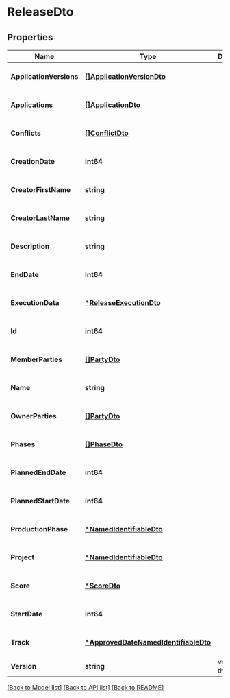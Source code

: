 # ReleaseDto

## Properties
Name | Type | Description | Notes
------------ | ------------- | ------------- | -------------
**ApplicationVersions** | [**[]ApplicationVersionDto**](ApplicationVersionDto.md) |  | [optional] [default to null]
**Applications** | [**[]ApplicationDto**](ApplicationDto.md) |  | [optional] [default to null]
**Conflicts** | [**[]ConflictDto**](ConflictDto.md) |  | [optional] [default to null]
**CreationDate** | **int64** |  | [optional] [default to null]
**CreatorFirstName** | **string** |  | [optional] [default to null]
**CreatorLastName** | **string** |  | [optional] [default to null]
**Description** | **string** |  | [optional] [default to null]
**EndDate** | **int64** |  | [optional] [default to null]
**ExecutionData** | [***ReleaseExecutionDto**](ReleaseExecutionDto.md) |  | [optional] [default to null]
**Id** | **int64** |  | [optional] [default to null]
**MemberParties** | [**[]PartyDto**](PartyDto.md) |  | [optional] [default to null]
**Name** | **string** |  | [optional] [default to null]
**OwnerParties** | [**[]PartyDto**](PartyDto.md) |  | [optional] [default to null]
**Phases** | [**[]PhaseDto**](PhaseDto.md) |  | [optional] [default to null]
**PlannedEndDate** | **int64** |  | [optional] [default to null]
**PlannedStartDate** | **int64** |  | [optional] [default to null]
**ProductionPhase** | [***NamedIdentifiableDto**](NamedIdentifiableDto.md) |  | [optional] [default to null]
**Project** | [***NamedIdentifiableDto**](NamedIdentifiableDto.md) |  | [optional] [default to null]
**Score** | [***ScoreDto**](ScoreDto.md) |  | [optional] [default to null]
**StartDate** | **int64** |  | [optional] [default to null]
**Track** | [***ApprovedDateNamedIdentifiableDto**](ApprovedDateNamedIdentifiableDto.md) |  | [optional] [default to null]
**Version** | **string** | version of the release | [default to null]

[[Back to Model list]](../README.md#documentation-for-models) [[Back to API list]](../README.md#documentation-for-api-endpoints) [[Back to README]](../README.md)



